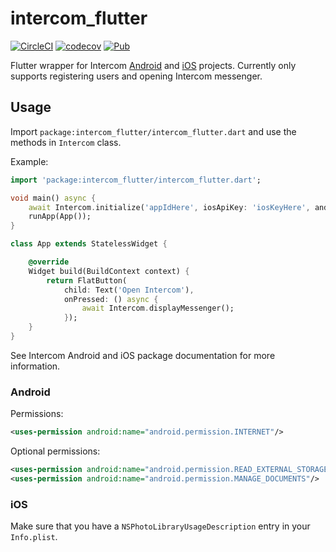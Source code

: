 # intercom_flutter

[![CircleCI](https://circleci.com/gh/ChangeFinance/intercom_flutter.svg?style=svg)](https://circleci.com/gh/ChangeFinance/intercom_flutter)
[![codecov](https://codecov.io/gh/ChangeFinance/intercom_flutter/branch/master/graph/badge.svg)](https://codecov.io/gh/ChangeFinance/intercom_flutter)
[![Pub](https://img.shields.io/badge/Pub-1.0.6-orange.svg)](https://pub.dartlang.org/packages/intercom_flutter)

Flutter wrapper for Intercom [Android](https://github.com/intercom/intercom-android) and [iOS](https://github.com/intercom/intercom-ios) projects. Currently only supports registering users and opening Intercom messenger.

## Usage

Import `package:intercom_flutter/intercom_flutter.dart` and use the methods in `Intercom` class.

Example:
```dart
import 'package:intercom_flutter/intercom_flutter.dart';

void main() async {
    await Intercom.initialize('appIdHere', iosApiKey: 'iosKeyHere', androidApiKey: 'androidKeyHere');
    runApp(App());
}

class App extends StatelessWidget {

    @override 
    Widget build(BuildContext context) {
        return FlatButton(
            child: Text('Open Intercom'),
            onPressed: () async {
                await Intercom.displayMessenger();
            });
    }
}

```

See Intercom Android and iOS package documentation for more information.

### Android

Permissions:
```xml
<uses-permission android:name="android.permission.INTERNET"/>
```

Optional permissions:

```xml
<uses-permission android:name="android.permission.READ_EXTERNAL_STORAGE"/>
<uses-permission android:name="android.permission.MANAGE_DOCUMENTS"/>
```

### iOS
Make sure that you have a `NSPhotoLibraryUsageDescription` entry in your `Info.plist`.
